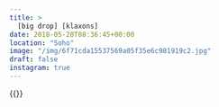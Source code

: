 ```yaml
---
title: >
  [big drop] [klaxons]
date: 2018-05-28T08:36:45+00:00
location: "Soho"
image: "/img/6f71cda15537569a05f35e6c981919c2.jpg"
draft: false
instagram: true
---
```


{{<photo src="/img/6f71cda15537569a05f35e6c981919c2.jpg">}}
